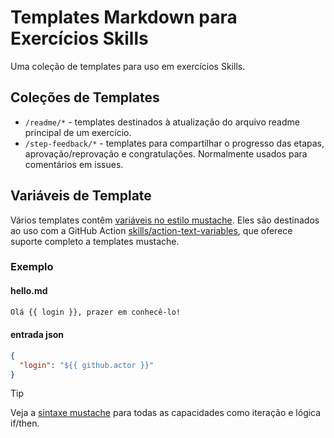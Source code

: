 # Templates Markdown para Exercícios Skills

Uma coleção de templates para uso em exercícios Skills.

## Coleções de Templates

- `/readme/*` - templates destinados à atualização do arquivo readme principal de um exercício.
- `/step-feedback/*` - templates para compartilhar o progresso das etapas, aprovação/reprovação e congratulações. Normalmente usados para comentários em issues.

## Variáveis de Template

Vários templates contêm [variáveis no estilo mustache](https://mustache.github.io/mustache.5.html). Eles são destinados ao uso com a GitHub Action [skills/action-text-variables](https://github.com/skills/action-text-variables), que oferece suporte completo a templates mustache.

### Exemplo

#### hello.md

```markdown
Olá {{ login }}, prazer em conhecê-lo!
```

#### entrada json

```json
{
  "login": "${{ github.actor }}"
}
```

> [!TIP]
> Veja a [sintaxe mustache](https://mustache.github.io/mustache.5.html) para todas as capacidades como iteração e lógica if/then.
